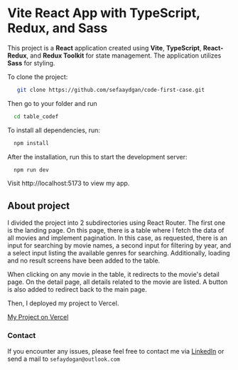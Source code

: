 # Vite React App with TypeScript, Redux, and Sass

This project is a **React** application created using **Vite**, **TypeScript**, **React-Redux**, and **Redux Toolkit** for state management. The application utilizes **Sass** for styling.

To clone the project: 
```bash
   git clone https://github.com/sefaaydgan/code-first-case.git
```

Then go to your folder and run

```bash
  cd table_codef
```

To install all dependencies, run:

```bash
  npm install
```

After the installation, run this to start the development server:
```bash
  npm run dev
```

Visit http://localhost:5173 to view my app.

## About project

I divided the project into 2 subdirectories using React Router. The first one is the landing page. On this page, there is a table where I fetch the data of all movies and implement pagination. In this case, as requested, there is an input for searching by movie names, a second input for filtering by year, and a select input listing the available genres for searching. Additionally, loading and no result screens have been added to the table.

When clicking on any movie in the table, it redirects to the movie's detail page. On the detail page, all details related to the movie are listed. A button is also added to redirect back to the main page.

Then, I deployed my project to Vercel.

[My Project on Vercel](https://code-first-case.vercel.app)

### Contact

If you encounter any issues, please feel free to contact me via [LinkedIn](https://www.linkedin.com/messaging/compose/?recipient=sefaaydogan) or send a mail to `sefaydogan@outlook.com`


